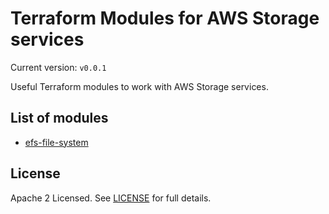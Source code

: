 # Terraform Modules for AWS Storage services

Current version: `v0.0.1`

Useful Terraform modules to work with AWS Storage services.


## List of modules

* [efs-file-system](modules/efs-file-system/README.md)


## License

Apache 2 Licensed. See [LICENSE](LICENSE) for full details.
